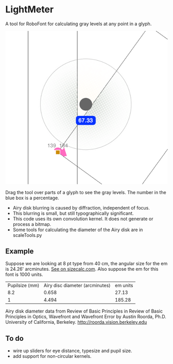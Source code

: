 # LightMeter
A tool for RoboFont for calculating gray levels at any point in a glyph.

![LightMeter Screenshot](https://github.com/LettError/LightMeter/blob/master/LightMeterScreenshot.png)

Drag the tool over parts of a glyph to see the gray levels. The number in the blue box is a percentage.

* Airy disk blurring is caused by diffraction, independent of focus.
* This blurring is small, but still typographically significant.
* This code uses its own convolution kernel. It does not generate or process a bitmap. 
* Some tools for calculating the diameter of the Airy disk are in scaleTools.py

## Example

Suppose we are looking at 8 pt type from 40 cm, the angular size for the em is 24.26' arcminutes. [See on sizecalc.com](http://sizecalc.com/#distance=400millimeters&physical-size=8points&perceived-size-units=arcminutes). Also suppose the em for this font is 1000 units.

<table>
<tr>
<td>Pupilsize (mm)</td><td>Airy disc diameter (arcminutes)</td><td>em units</td>
</tr>

<tr>
<td> 8.2</td><td>0.658</td><td>27.13</td>
</tr>


<tr>
<td> 1</td><td>4.494</td><td>185.28</td>
</tr>
</table>

Airy disk diameter data from Review of Basic Principles in Review of Basic Principles in Optics, Wavefront and Wavefront Error by Austin Roorda, Ph.D. University of California, Berkeley. http://roorda.vision.berkeley.edu

## To do
* wire up sliders for eye distance, typesize and pupil size.
* add support for non-circular kernels. 
